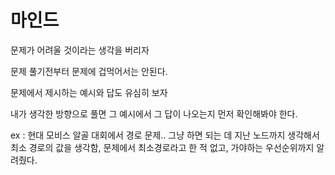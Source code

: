 # 마인드

문제가 어려울 것이라는 생각을 버리자

문제 풀기전부터 문제에 겁먹어서는 안된다.

문제에서 제시하는 예시와 답도 유심히 보자

내가 생각한 방향으로 풀면 그 예시에서 그 답이 나오는지 먼저 확인해봐야 한다.

ex : 현대 모비스 알골 대회에서 경로 문제.. 그냥 하면 되는 데 지난 노드까지 생각해서 최소 경로의 값을 생각함, 문제에서 최소경로라고 한 적 없고, 가야하는 우선순위까지 알려줬다.